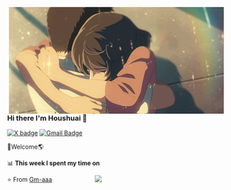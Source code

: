<img align='right'  src="https://raw.githubusercontent.com/Gm-aaa/images/master/image/img_rain_1.gif">


### Hi there I'm Houshuai :lemon:

[![X badge](https://img.shields.io/badge/-X\twitter-c14438?style=flat-square&logo=x&logoColor=white)](https://x.com/GmasterMM)
[![Gmail Badge](https://img.shields.io/badge/-gmail-c14438?style=flat-square&logo=Gmail&logoColor=white&link=mailto:houshuai0816@gmail.com)](mailto:gmasterm1m@gmail.com)

🚀Welcome🌎


📊 **This week I spent my time on**

<img align='right'   width="300" src="https://github-readme-stats.vercel.app/api?username=Gm-aaa&show_icons=true&title_color=fff&icon_color=79ff97&text_color=9f9f9f&bg_color=151515">


⭐️ From [Gm-aaa](https://github.com/Gm-aaa)

